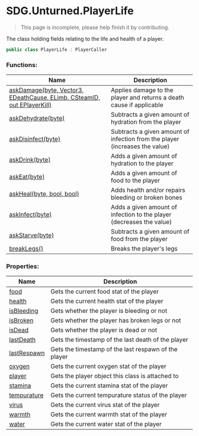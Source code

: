 # SDG.Unturned.PlayerLife

> This page is incomplete, please help finish it by contributing.

The class holding fields relating to the life and health of a player.

```C#
public class PlayerLife : PlayerCaller
```

### Functions:

Name | Description
------------ | -------------
[askDamage(byte, Vector3, EDeathCause, ELimb, CSteamID, out EPlayerKill)](scripting/sdg/unturned/playerlife/askdamage) | Applies damage to the player and returns a death cause if applicable
[askDehydrate(byte)](scripting/sdg/unturned/playerlife/askdehydrate) | Subtracts a given amount of hydration from the player
[askDisinfect(byte)](scripting/sdg/unturned/playerlife/askdisinfect) | Subtracts a given amount of infection from the player (increases the value)
[askDrink(byte)](scripting/sdg/unturned/playerlife/askdrink) | Adds a given amount of hydration to the player
[askEat(byte)](scripting/sdg/unturned/playerlife/askeat) | Adds a given amount of food to the player
[askHeal(byte, bool, bool)](scripting/sdg/unturned/playerlife/askheal) | Adds health and/or repairs bleeding or broken bones
[askInfect(byte)](scripting/sdg/unturned/playerlife/askinfect) | Adds a given amount of infection to the player (decreases the value)
[askStarve(byte)](scripting/sdg/unturned/playerlife/askstarve) | Subtracts a given amount of food from the player
[breakLegs()](scripting/sdg/unturned/playerlife/breaklegs) | Breaks the player's legs

### Properties:

Name | Description
------------ | -------------
[food](scripting/sdg/unturned/playerlife/food) | Gets the current food stat of the player
[health](scripting/sdg/unturned/playerlife/health) | Gets the current health stat of the player
[isBleeding](scripting/sdg/unturned/playerlife/isbleeding) | Gets whether the player is bleeding or not
[isBroken](scripting/sdg/unturned/playerlife/isbroken) | Gets whether the player has broken legs or not
[isDead](scripting/sdg/unturned/playerlife/isdead) | Gets whether the player is dead or not
[lastDeath](scripting/sdg/unturned/playerlife/lastdeath) | Gets the timestamp of the last death of the player
[lastRespawn](scripting/sdg/unturned/playerlife/lastrespawn) | Gets the timestamp of the last respawn of the player
[oxygen](scripting/sdg/unturned/playerlife/oxygen) | Gets the current oxygen stat of the player
[player](scripting/sdg/unturned/playerlife/player) | Gets the player object this class is attached to
[stamina](scripting/sdg/unturned/playerlife/stamina) | Gets the current stamina stat of the player
[tempurature](scripting/sdg/unturned/playerlife/tempurature) | Gets the current tempurature status of the player
[virus](scripting/sdg/unturned/playerlife/virus) | Gets the current virus stat of the player
[warmth](scripting/sdg/unturned/playerlife/warmth) | Gets the current warmth stat of the player
[water](scripting/sdg/unturned/playerlife/water) | Gets the current water stat of the player
